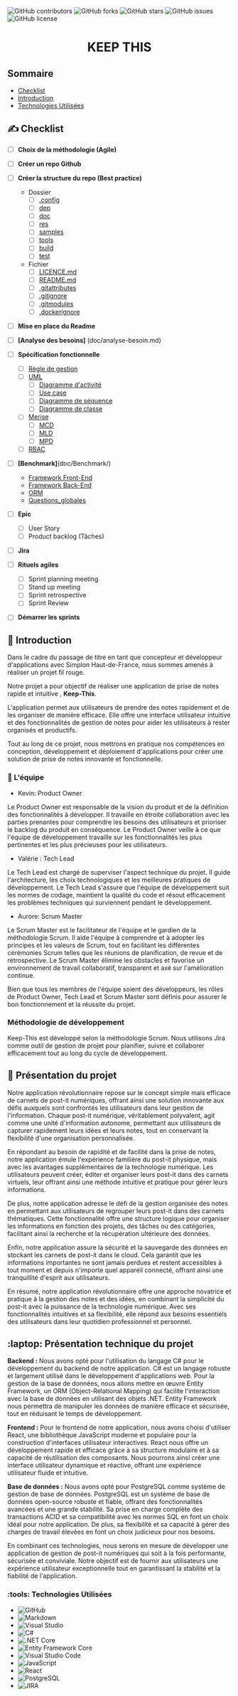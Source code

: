 ![GitHub contributors](https://img.shields.io/github/contributors/Simplon-hdf/keep-this?style=for-the-badge)
![GitHub forks](https://img.shields.io/github/forks/Simplon-hdf/keep-this?style=for-the-badge)
![GitHub stars](https://img.shields.io/github/stars/Simplon-hdf/keep-this?style=for-the-badge)
![GitHub issues](https://img.shields.io/github/issues/Simplon-hdf/keep-this?style=for-the-badge)
![GitHub license](https://img.shields.io/github/license/Simplon-hdf/keep-this?style=for-the-badge)

<h1 align="center">KEEP THIS</h1>


## Sommaire
- [Checklist](##Checklist)
- [Introduction](##Introduction)
- [Technologies Utilisées](##TechnologiesUtilisées)

## :writing_hand: Checklist

- [ ] **Choix de la méthodologie (Agile)**
- [ ] **Créer un repo Github**
- [ ] **Créer la structure du repo (Best practice)**

  - Dossier
    - [ ] [.config](.config/)
    - [ ] [dep](dep/)
    - [ ] [doc](doc/)
    - [ ] [res](res/)
    - [ ] [samples](samples/)
    - [ ] [tools](tools/)
    - [ ] [build](build/)
    - [ ] [test](test/)
  - Fichier
    - [ ] [LICENCE.md](LICENCE.md)
    - [ ] [README.md](README.md)
    - [ ] [.gitattributes](.gitattributes)
    - [ ] [.gitignore](.gitignore)
    - [ ] [.gitmodules](.gitmodules)
    - [ ] [.dockerignore](.dockerignore)

- [ ] **Mise en place du Readme**
- [ ] **[Analyse des besoins]** (doc/analyse-besoin.md)
- [ ] **Spécification fonctionnelle**
  - [ ] [Règle de gestion](doc/regles-gestions.md)
  - [ ] [UML](doc/uml/)
    - [ ] [Diagramme d'activité](doc/uml/activite.md)
    - [ ] [Use case](doc/uml/use-case.md)
    - [ ] [Diagramme de séquence](doc/uml/sequence.md)
    - [ ] [Diagramme de classe](doc/uml/classe.md)
  - [ ] [Merise](doc/Merise/)
    - [ ] [MCD](doc/Merise/MCD.md)
    - [ ] [MLD](doc/Merise/MLD.md)
    - [ ] [MPD](doc/Merise//MPD.md)
  - [ ] [RBAC](doc/RBAC.md)
- [ ] **[Benchmark]**(doc/Benchmark/)
	- [Framework Front-End](doc/Benchmark/front-end-frameworks.md)
	- [Framework Back-End](doc/Benchmark/back-end-frameworks.md)
	- [ORM](doc/Benchmark/orm.md)
	- [Questions_globales](doc/Benchmark/questions-globales.md)
- [ ] **Epic**
  - [ ] User Story
  - [ ] Product backlog (Tâches)
- [ ] **Jira**
- [ ] **Rituels agiles**

  - [ ] Sprint planning meeting
  - [ ] Stand up meeting
  - [ ] Sprint retrospective
  - [ ] Sprint Review

- [ ] **Démarrer les sprints**


## :book: Introduction

Dans le cadre du passage de titre en tant que concepteur et développeur d'applications avec Simplon Haut-de-France, nous sommes amenés à réaliser un projet fil rouge. 

Notre projet a pour objectif de réaliser une application de prise de notes rapide et intuitive , **Keep-This**.  

L'application permet aux utilisateurs de prendre des notes rapidement et de les organiser de manière efficace. Elle offre une interface utilisateur intuitive et des fonctionnalités de gestion de notes pour aider les utilisateurs à rester organisés et productifs. 

Tout au long de ce projet, nous mettrons en pratique nos compétences en conception, développement et déploiement d'applications pour créer une solution de prise de notes innovante et fonctionnelle.
 
### :handshake: L'équipe

- Kevin: Product Owner

Le Product Owner est responsable de la vision du produit et de la définition des fonctionnalités à développer. Il travaille en étroite collaboration avec les parties prenantes pour comprendre les besoins des utilisateurs et prioriser le backlog du produit en conséquence. Le Product Owner veille à ce que l'équipe de développement travaille sur les fonctionnalités les plus pertinentes et les plus précieuses pour les utilisateurs.

- Valérie : Tech Lead

Le Tech Lead est chargé de superviser l'aspect technique du projet. Il guide l'architecture, les choix technologiques et les meilleures pratiques de développement. Le Tech Lead s'assure que l'équipe de développement suit les normes de codage, maintient la qualité du code et résout efficacement les problèmes techniques qui surviennent pendant le développement.

- Aurore: Scrum Master

Le Scrum Master est le facilitateur de l'équipe et le gardien de la méthodologie Scrum. Il aide l'équipe à comprendre et à adopter les principes et les valeurs de Scrum, tout en facilitant les différentes cérémonies Scrum telles que les réunions de planification, de revue et de rétrospective. Le Scrum Master élimine les obstacles et favorise un environnement de travail collaboratif, transparent et axé sur l'amélioration continue.


Bien que tous les membres de l'équipe soient des développeurs, les rôles de Product Owner, Tech Lead et Scrum Master sont définis pour assurer le bon fonctionnement et la réussite du projet.


### Méthodologie de développement

Keep-This est développé selon la méthodologie Scrum. Nous utilisons Jira comme outil de gestion de projet pour planifier, suivre et collaborer efficacement tout au long du cycle de développement. 


## :dart: Présentation du projet

Notre application révolutionnaire repose sur le concept simple mais efficace de carnets de post-it numériques, offrant ainsi une solution innovante aux défis auxquels sont confrontés les utilisateurs dans leur gestion de l'information. Chaque post-it numérique, véritablement polyvalent, agit comme une unité d'information autonome, permettant aux utilisateurs de capturer rapidement leurs idées et leurs notes, tout en conservant la flexibilité d'une organisation personnalisée.

En répondant au besoin de rapidité et de facilité dans la prise de notes, notre application émule l'expérience familière du post-it physique, mais avec les avantages supplémentaires de la technologie numérique. Les utilisateurs peuvent créer, éditer et organiser leurs post-it dans des carnets virtuels, leur offrant ainsi une méthode intuitive et pratique pour gérer leurs informations.

De plus, notre application adresse le défi de la gestion organisée des notes en permettant aux utilisateurs de regrouper leurs post-it dans des carnets thématiques. Cette fonctionnalité offre une structure logique pour organiser les informations en fonction des projets, des tâches ou des catégories, facilitant ainsi la recherche et la récupération ultérieure des données.

Enfin, notre application assure la sécurité et la sauvegarde des données en stockant les carnets de post-it dans le cloud. Cela garantit que les informations importantes ne sont jamais perdues et restent accessibles à tout moment et depuis n'importe quel appareil connecté, offrant ainsi une tranquillité d'esprit aux utilisateurs.

En résumé, notre application révolutionnaire offre une approche novatrice et pratique à la gestion des notes et des idées, en combinant la simplicité du post-it avec la puissance de la technologie numérique. Avec ses fonctionnalités intuitives et sa flexibilité, elle répond aux besoins essentiels des utilisateurs dans leur quotidien professionnel et personnel.


## :laptop: Présentation technique du projet

**Backend :**
Nous avons opté pour l'utilisation du langage C# pour le développement du backend de notre application. C# est un langage robuste et largement utilisé dans le développement d'applications web. Pour la gestion de la base de données, nous allons mettre en œuvre Entity Framework, un ORM (Object-Relational Mapping) qui facilite l'interaction avec la base de données en utilisant des objets .NET. Entity Framework nous permettra de manipuler les données de manière efficace et sécurisée, tout en réduisant le temps de développement.

**Frontend :**
Pour le frontend de notre application, nous avons choisi d'utiliser React, une bibliothèque JavaScript moderne et populaire pour la construction d'interfaces utilisateur interactives. React nous offre un développement rapide et efficace grâce à sa structure modulaire et à sa capacité de réutilisation des composants. Nous pourrons ainsi créer une interface utilisateur dynamique et réactive, offrant une expérience utilisateur fluide et intuitive.

**Base de données :**
Nous avons opté pour PostgreSQL comme système de gestion de base de données. PostgreSQL est un système de base de données open-source robuste et fiable, offrant des fonctionnalités avancées et une grande stabilité. Sa prise en charge complète des transactions ACID et sa compatibilité avec les normes SQL en font un choix idéal pour notre application. De plus, sa flexibilité et sa capacité à gérer des charges de travail élevées en font un choix judicieux pour nos besoins.

En combinant ces technologies, nous serons en mesure de développer une application de gestion de post-it numériques qui soit à la fois performante, sécurisée et conviviale. Notre objectif est de fournir aux utilisateurs une expérience utilisateur exceptionnelle tout en garantissant la stabilité et la fiabilité de l'application.


###  :tools: Technologies Utilisées

- ![GitHub](https://img.shields.io/badge/github-%23121011.svg?style=for-the-badge&logo=github&logoColor=white)
- ![Markdown](https://img.shields.io/badge/markdown-%23000000.svg?style=for-the-badge&logo=markdown&logoColor=white)
- ![Visual Studio](https://img.shields.io/badge/Visual%20Studio-5C2D91.svg?style=for-the-badge&logo=visual-studio&logoColor=white)
- ![C#](https://img.shields.io/badge/C%23-%23239120.svg?style=for-the-badge&logo=c-sharp&logoColor=white)
- ![.NET Core](https://img.shields.io/badge/.NET%20Core-5C2D91.svg?style=for-the-badge&logo=.net&logoColor=white)
- ![Entity Framework Core](https://img.shields.io/badge/Entity%20Framework%20Core-512BD4.svg?style=for-the-badge&logo=.net&logoColor=white)
- ![Visual Studio Code](https://img.shields.io/badge/Visual%20Studio%20Code-0078d7.svg?style=for-the-badge&logo=visual-studio-code&logoColor=white)
- ![JavaScript](https://img.shields.io/badge/JavaScript-%23323330.svg?style=for-the-badge&logo=javascript&logoColor=%23F7DF1E)
- ![React](https://img.shields.io/badge/React-%2320232a.svg?style=for-the-badge&logo=react&logoColor=%2361DAFB)
- ![PostgreSQL](https://img.shields.io/badge/PostgreSQL-316192?style=for-the-badge&logo=postgresql&logoColor=white)
- ![JIRA](https://img.shields.io/badge/JIRA-0052CC.svg?style=for-the-badge&logo=jira&logoColor=white)


